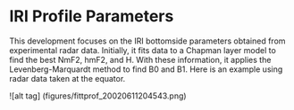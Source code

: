 # IRI Profile Parameters

This development focuses on the IRI bottomside parameters obtained from experimental radar data. Initially, it fits data to a Chapman layer model to find the best NmF2, hmF2, and H. With these information, it applies the Levenberg-Marquardt method to find B0 and B1. Here is an example using radar data taken at the equator.

![alt tag] (figures/fittprof_20020611204543.png)